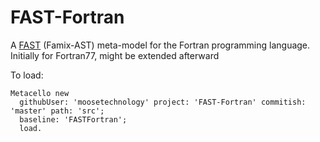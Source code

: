 # FAST-Fortran

A [FAST](https://github.com/moosetechnology/FAST) (Famix-AST) meta-model for the Fortran programming language.
Initially for Fortran77, might be extended afterward

To load:
```St
Metacello new
  githubUser: 'moosetechnology' project: 'FAST-Fortran' commitish: 'master' path: 'src';
  baseline: 'FASTFortran';
  load.
```
